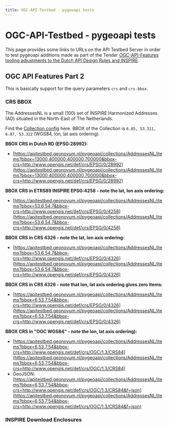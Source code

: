 ```yaml
---
title: OGC-API-Testbed - pygeoapi tests
---
```


# OGC-API-Testbed - pygeoapi tests

This page provides some links to URLs on the API Testbed Server in order to test 
pygeoapi additions made as part of the Tender [OGC-API-Features tooling adjustments to the Dutch API Design Rules and INSPIRE](https://www.geonovum.nl/themas/invitation-to-tender).

## OGC API Features Part 2
This is basically support for the query parameters `crs` and `crs-bbox`.

### CRS BBOX

The AddressesNL is a small (100) set of INSPIRE Harmonized Addresses (AD) situated in the
North-East of The Netherlands.

Find the [Collection config](https://github.com/Geonovum/ogc-api-testbed/blob/main/services/pygeoapi/local.config.yml#L57) here. 
BBOX of the Collection is `6.85, 53.311, 6.87, 53.322` (WGS84, lon, lat axis ordering). 
 
**BBOX CRS in Dutch RD (EPSG:28992):**

* [https://apitestbed.geonovum.nl/pygeoapi/collections/AddressesNL/items?bbox=13000,400000,400000,700000&bbox-crs=http://www.opengis.net/def/crs/EPSG/0/28992](https://apitestbed.geonovum.nl/pygeoapi/collections/AddressesNL/items?bbox=13000,400000,400000,700000&bbox-crs=http://www.opengis.net/def/crs/EPSG/0/28992)

**BBOX CRS in ETRS89 INSPIRE EPSG:4258 - note the lat, lon axis ordering:**

* [https://apitestbed.geonovum.nl/pygeoapi/collections/AddressesNL/items?bbox=53,6,54,7&bbox-crs=http://www.opengis.net/def/crs/EPSG/0/4258](https://apitestbed.geonovum.nl/pygeoapi/collections/AddressesNL/items?bbox=53,6,54,7&bbox-crs=http://www.opengis.net/def/crs/EPSG/0/4258)

**BBOX CRS in CRS 4326 - note the lat, lon axis ordering:**

* [https://apitestbed.geonovum.nl/pygeoapi/collections/AddressesNL/items?bbox=53,6,54,7&bbox-crs=http://www.opengis.net/def/crs/EPSG/0/4326](https://apitestbed.geonovum.nl/pygeoapi/collections/AddressesNL/items?bbox=53,6,54,7&bbox-crs=http://www.opengis.net/def/crs/EPSG/0/4326)

**BBOX CRS in CRS 4326 - note that lon, lat axis ordering gives zero Items:**
  
* [https://apitestbed.geonovum.nl/pygeoapi/collections/AddressesNL/items?bbox=6,53,7,54&bbox-crs=http://www.opengis.net/def/crs/EPSG/0/4326](https://apitestbed.geonovum.nl/pygeoapi/collections/AddressesNL/items?bbox=6,53,7,54&bbox-crs=http://www.opengis.net/def/crs/EPSG/0/4326)

**BBOX CRS in "OGC WGS84" - note the lon, lat axis ordering):**

* [https://apitestbed.geonovum.nl/pygeoapi/collections/AddressesNL/items?bbox=6,53,7,54&bbox-crs=http://www.opengis.net/def/crs/OGC/1.3/CRS84](https://apitestbed.geonovum.nl/pygeoapi/collections/AddressesNL/items?bbox=6,53,7,54&bbox-crs=http://www.opengis.net/def/crs/OGC/1.3/CRS84)
* GeoJSON: [https://apitestbed.geonovum.nl/pygeoapi/collections/AddressesNL/items?bbox=6,53,7,54&bbox-crs=http://www.opengis.net/def/crs/OGC/1.3/CRS84&f=json](https://apitestbed.geonovum.nl/pygeoapi/collections/AddressesNL/items?bbox=6,53,7,54&bbox-crs=http://www.opengis.net/def/crs/OGC/1.3/CRS84&f=json)

### INSPIRE Download Enclosures